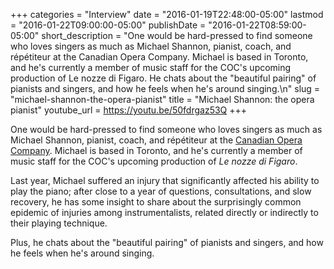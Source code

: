 +++
categories = "Interview"
date = "2016-01-19T22:48:00-05:00"
lastmod = "2016-01-22T09:00:00-05:00"
publishDate = "2016-01-22T08:59:00-05:00"
short_description = "One would be hard-pressed to find someone who loves singers as much as Michael Shannon, pianist, coach, and répétiteur at the Canadian Opera Company. Michael is based in Toronto, and he's currently a member of music staff for the COC's upcoming production of Le nozze di Figaro. He chats about the \"beautiful pairing\" of pianists and singers, and how he feels when he's around singing.\n"
slug = "michael-shannon-the-opera-pianist"
title = "Michael Shannon: the opera pianist"
youtube_url = https://youtu.be/50fdrgaz53Q
+++

One would be hard-pressed to find someone who loves singers as much as Michael Shannon, pianist, coach, and répétiteur at the [Canadian Opera Company](/scene/companies/canadian-opera-company/). Michael is based in Toronto, and he's currently a member of music staff for the COC's upcoming production of *Le nozze di Figaro*.

Last year, Michael suffered an injury that significantly affected his ability to play the piano; after close to a year of questions, consultations, and slow recovery, he has some insight to share about the surprisingly common epidemic of injuries among instrumentalists, related directly or indirectly to their playing technique. 

Plus, he chats about the "beautiful pairing" of pianists and singers, and how he feels when he's around singing.
